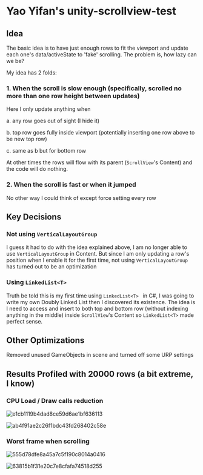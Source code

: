 # Yao Yifan's unity-scrollview-test

## Idea
The basic idea is to have just enough rows to fit the viewport and update each one's data/activeState to 'fake' scrolling. The problem is, how lazy can we be?

My idea has 2 folds:

### 1. When the scroll is slow enough (specifically, scrolled no more than one row height between updates)
Here I only update anything when

a. any row goes out of sight (I hide it)

b. top row goes fully inside viewport (potentially inserting one row above to be new top row)

c. same as b but for bottom row

At other times the rows will flow with its parent (`ScrollView`'s Content) and the code will do nothing.

### 2. When the scroll is fast or when it jumped
No other way I could think of except force setting every row

## Key Decisions
### Not using `VerticalLayoutGroup`
I guess it had to do with the idea explained above, I am no longer able to use `VerticalLayoutGroup` in Content. But since I am only updating a row's position when I enable it for the first time, not using `VerticalLayoutGroup` has turned out to be an optimization

### Using `LinkedList<T>`
Truth be told this is my first time using `LinkedList<T> ` in C#, I was going to write my own Doubly Linked List then I discovered its existence. The idea is I need to access and insert to both top and bottom row (without indexing anything in the middle) inside `ScrollView`'s Content so `LinkedList<T>` made perfect sense.

## Other Optimizations
Removed unused GameObjects in scene and turned off some URP settings

## Results Profiled with 20000 rows (a bit extreme, I know)

### CPU Load / Draw calls reduction
![e1cb1119b4dad8ce59d6ae1bf636113](https://github.com/user-attachments/assets/452bc3cc-e6f8-4e7c-8545-1d378bf7bab7)

![ab4f91ae2c26f1bdc43fd268402c58e](https://github.com/user-attachments/assets/10d03840-0b7b-43d1-af86-e2f7da675967)

### Worst frame when scrolling
![555d78dfe8a45a7c5f190c8014a0416](https://github.com/user-attachments/assets/5ef097d1-07c0-49e0-9097-693c6bdd303f)

![63815b1f31e20c7e8cfafa74518d255](https://github.com/user-attachments/assets/79110414-44ce-407c-919b-7eec2dc99909)
